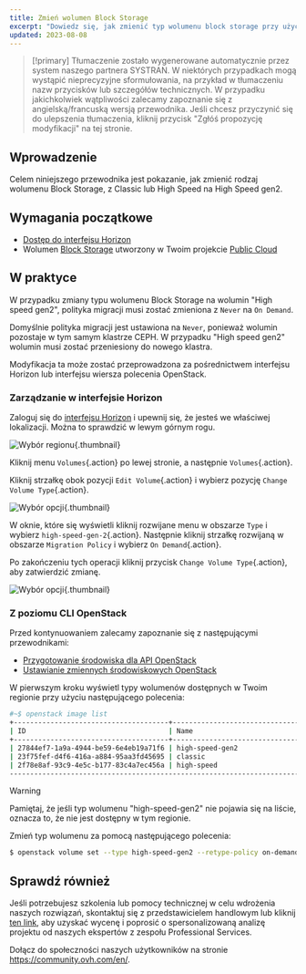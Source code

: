 ```yaml
---
title: Zmień wolumen Block Storage
excerpt: "Dowiedz się, jak zmienić typ wolumenu block storage przy użyciu technologii Openstack"
updated: 2023-08-08
---
```


> [!primary]
> Tłumaczenie zostało wygenerowane automatycznie przez system naszego partnera SYSTRAN. W niektórych przypadkach mogą wystąpić nieprecyzyjne sformułowania, na przykład w tłumaczeniu nazw przycisków lub szczegółów technicznych. W przypadku jakichkolwiek wątpliwości zalecamy zapoznanie się z angielską/francuską wersją przewodnika. Jeśli chcesz przyczynić się do ulepszenia tłumaczenia, kliknij przycisk "Zgłóś propozycję modyfikacji" na tej stronie.
>

## Wprowadzenie

Celem niniejszego przewodnika jest pokazanie, jak zmienić rodzaj wolumenu Block Storage, z Classic lub High Speed na High Speed gen2.

## Wymagania początkowe

- [Dostęp do interfejsu Horizon](/pages/public_cloud/compute/introducing_horizon)
- Wolumen [Block Storage](/pages/public_cloud/compute/create_and_configure_an_additional_disk_on_an_instance) utworzony w Twoim projekcie [Public Cloud](https://www.ovhcloud.com/pl/public-cloud/)

## W praktyce

W przypadku zmiany typu wolumenu Block Storage na wolumin "High speed gen2", polityka migracji musi zostać zmieniona z `Never` na `On Demand`.

Domyślnie polityka migracji jest ustawiona na `Never`, ponieważ wolumin pozostaje w tym samym klastrze CEPH. W przypadku "High speed gen2" wolumin musi zostać przeniesiony do nowego klastra.

Modyfikacja ta może zostać przeprowadzona za pośrednictwem interfejsu Horizon lub interfejsu wiersza polecenia OpenStack.

### Zarządzanie w interfejsie Horizon

Zaloguj się do [interfejsu Horizon](https://horizon.cloud.ovh.net/auth/login/) i upewnij się, że jesteś we właściwej lokalizacji. Można to sprawdzić w lewym górnym rogu. 

![Wybór regionu](images/region2021.png){.thumbnail}

Kliknij menu `Volumes`{.action} po lewej stronie, a następnie `Volumes`{.action}.

Kliknij strzałkę obok pozycji `Edit Volume`{.action} i wybierz pozycję `Change Volume Type`{.action}.

![Wybór opcji](images/selectoption.png){.thumbnail}

W oknie, które się wyświetli kliknij rozwijane menu w obszarze `Type` i wybierz `high-speed-gen-2`{.action}. Następnie kliknij strzałkę rozwijaną w obszarze `Migration Policy` i wybierz `On Demand`{.action}.

Po zakończeniu tych operacji kliknij przycisk `Change Volume Type`{.action}, aby zatwierdzić zmianę.

![Wybór opcji](images/changevolume.png){.thumbnail}

### Z poziomu CLI OpenStack

Przed kontynuowaniem zalecamy zapoznanie się z następującymi przewodnikami:

- [Przygotowanie środowiska dla API OpenStack](/pages/public_cloud/compute/prepare_the_environment_for_using_the_openstack_api)
- [Ustawianie zmiennych środowiskowych OpenStack](/pages/public_cloud/compute/loading_openstack_environment_variables)

W pierwszym kroku wyświetl typy wolumenów dostępnych w Twoim regionie przy użyciu następującego polecenia:

```bash
#~$ openstack image list
+--------------------------------------+-----------------------------------------------+----------+
| ID                                   | Name                                          | Is Public |
+--------------------------------------+-----------------------------------------------+----------+
| 27844ef7-1a9a-4944-be59-6e4eb19a71f6 | high-speed-gen2                                    | True |
| 23f75fef-d4f6-416a-a884-95aa3fd45695 | classic                                            | True |
| 2f78e8af-93c9-4e5c-b177-83c4a7ec456a | high-speed                                         | True |
----------------------------------------------------------------------------------------------------
```

> [!warning]
> Pamiętaj, że jeśli typ wolumenu "high-speed-gen2" nie pojawia się na liście, oznacza to, że nie jest dostępny w tym regionie.
>

Zmień typ wolumenu za pomocą następującego polecenia:

```bash
$ openstack volume set --type high-speed-gen2 --retype-policy on-demand VOLUME_NAME_OR_ID
```

## Sprawdź również

Jeśli potrzebujesz szkolenia lub pomocy technicznej w celu wdrożenia naszych rozwiązań, skontaktuj się z przedstawicielem handlowym lub kliknij [ten link](/links/professional-services), aby uzyskać wycenę i poprosić o spersonalizowaną analizę projektu od naszych ekspertów z zespołu Professional Services.

Dołącz do społeczności naszych użytkowników na stronie <https://community.ovh.com/en/>.
